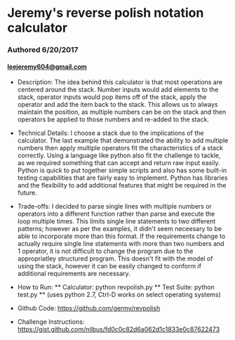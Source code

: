 # Jeremy's reverse polish notation calculator
### Authored 6/20/2017
#### leejeremy604@gmail.com

* Description: The idea behind this calculator is that most operations are centered around the stack. Number inputs would add elements to the stack, operator inputs would pop items off of the stack, apply the operator and add the item back to the stack. This allows us to always maintain the position, as multiple numbers can be on the stack and then operators be applied to those numbers and re-added to the stack.

* Technical Details: I choose a stack due to the implications of the calculator. The last example that demonstrated the ability to add multiple numbers then apply multiple operators fit the characteristics of a stack correctly. Using a language like python also fit the challenge to tackle, as we required something that can accept and return raw input easily. Python is quick to put together simple scripts and also has some built-in testing capabilities that are fairly easy to implement. Python has libraries and the flexibility to add additional features that might be required in the future.

* Trade-offs: I decided to parse single lines with multiple numbers or operators into a different function rather than parse and execute the loop multiple times. This limits single line statements to two different patterns; however as per the examples, it didn't seem neceesary to be able to incorporate more than this format. If the requirements change to actually require single line statements with more than two numbers and 1 operator, it is not difficult to change the program due to the appropriatley structured program. This doesn't fit with the model of using the stack, however it can be easily changed to conform if additional requirements are necessary. 

* How to Run: 
** Calculator: python revpolish.py
** Test Suite: python test.py
** (uses python 2.7, Ctrl-D works on select operating systems)

* Github Code: https://github.com/germy/revpolish
* Challenge Instructions: https://gist.github.com/nilbus/fd0c0c82d6a062d1c1833e0c87622473